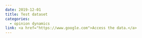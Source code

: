 ```yaml
---
date: 2019-12-01
title: Test dataset
categories:
  - opinion dynamics
link: <a href="https://www.google.com">Access the data.</a>
---
```


